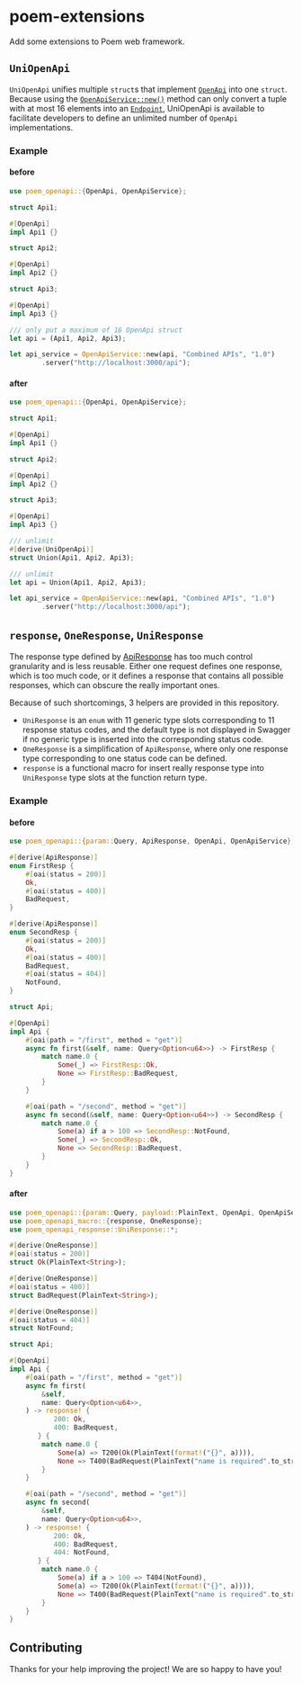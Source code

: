 # poem-extensions

Add some extensions to Poem web framework.

## `UniOpenApi`

`UniOpenApi` unifies multiple `struct`s that implement [`OpenApi`](https://docs.rs/poem-openapi/latest/poem_openapi/attr.OpenApi.html) into one `struct`. Because using the [`OpenApiService::new()`](https://docs.rs/poem-openapi/latest/poem_openapi/struct.OpenApiService.html#method.new) method can only convert a tuple with at most 16 elements into an [`Endpoint`](https://docs.rs/poem/latest/poem/endpoint/trait.Endpoint.html#), UniOpenApi is available to facilitate developers to define an unlimited number of `OpenApi` implementations.

### Example

#### before

```rust
use poem_openapi::{OpenApi, OpenApiService};

struct Api1;

#[OpenApi]
impl Api1 {}

struct Api2;

#[OpenApi]
impl Api2 {}

struct Api3;

#[OpenApi]
impl Api3 {}

/// only put a maximum of 16 OpenApi struct
let api = (Api1, Api2, Api3);

let api_service = OpenApiService::new(api, "Combined APIs", "1.0")
        .server("http://localhost:3000/api");
```

#### after

```rust
use poem_openapi::{OpenApi, OpenApiService};

struct Api1;

#[OpenApi]
impl Api1 {}

struct Api2;

#[OpenApi]
impl Api2 {}

struct Api3;

#[OpenApi]
impl Api3 {}

/// unlimit
#[derive(UniOpenApi)]
struct Union(Api1, Api2, Api3);

/// unlimit
let api = Union(Api1, Api2, Api3);

let api_service = OpenApiService::new(api, "Combined APIs", "1.0")
        .server("http://localhost:3000/api");
```

## `response`, `OneResponse`, `UniResponse`

The response type defined by [ApiResponse](https://docs.rs/poem-openapi/latest/poem_openapi/derive.ApiResponse.html) has too much control granularity and is less reusable. Either one request defines one response, which is too much code, or it defines a response that contains all possible responses, which can obscure the really important ones.

Because of such shortcomings, 3 helpers are provided in this repository.

- `UniResponse` is an `enum` with 11 generic type slots corresponding to 11 response status codes, and the default type is not displayed in Swagger if no generic type is inserted into the corresponding status code.
- `OneResponse` is a simplification of `ApiResponse`, where only one response type corresponding to one status code can be defined.
- `response` is a functional macro for insert really response type into `UniResponse` type slots at the function return type.

### Example

#### before

```rust
use poem_openapi::{param::Query, ApiResponse, OpenApi, OpenApiService};

#[derive(ApiResponse)]
enum FirstResp {
    #[oai(status = 200)]
    Ok,
    #[oai(status = 400)]
    BadRequest,
}

#[derive(ApiResponse)]
enum SecondResp {
    #[oai(status = 200)]
    Ok,
    #[oai(status = 400)]
    BadRequest,
    #[oai(status = 404)]
    NotFound,
}

struct Api;

#[OpenApi]
impl Api {
    #[oai(path = "/first", method = "get")]
    async fn first(&self, name: Query<Option<u64>>) -> FirstResp {
        match name.0 {
            Some(_) => FirstResp::Ok,
            None => FirstResp::BadRequest,
        }
    }

    #[oai(path = "/second", method = "get")]
    async fn second(&self, name: Query<Option<u64>>) -> SecondResp {
        match name.0 {
            Some(a) if a > 100 => SecondResp::NotFound,
            Some(_) => SecondResp::Ok,
            None => SecondResp::BadRequest,
        }
    }
}
```

#### after

```rust
use poem_openapi::{param::Query, payload::PlainText, OpenApi, OpenApiService};
use poem_openapi_macro::{response, OneResponse};
use poem_openapi_response::UniResponse::*;

#[derive(OneResponse)]
#[oai(status = 200)]
struct Ok(PlainText<String>);

#[derive(OneResponse)]
#[oai(status = 400)]
struct BadRequest(PlainText<String>);

#[derive(OneResponse)]
#[oai(status = 404)]
struct NotFound;

struct Api;

#[OpenApi]
impl Api {
    #[oai(path = "/first", method = "get")]
    async fn first(
        &self,
        name: Query<Option<u64>>,
    ) -> response! {
           200: Ok,
           400: BadRequest,
       } {
        match name.0 {
            Some(a) => T200(Ok(PlainText(format!("{}", a)))),
            None => T400(BadRequest(PlainText("name is required".to_string()))),
        }
    }

    #[oai(path = "/second", method = "get")]
    async fn second(
        &self,
        name: Query<Option<u64>>,
    ) -> response! {
           200: Ok,
           400: BadRequest,
           404: NotFound,
       } {
        match name.0 {
            Some(a) if a > 100 => T404(NotFound),
            Some(a) => T200(Ok(PlainText(format!("{}", a)))),
            None => T400(BadRequest(PlainText("name is required".to_string()))),
        }
    }
}
```

## Contributing

Thanks for your help improving the project! We are so happy to have you!
